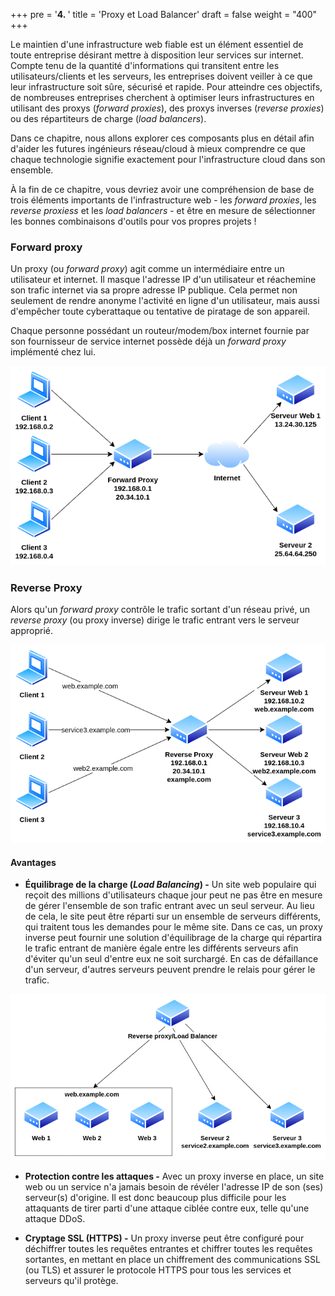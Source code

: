 +++
pre = '<b>4. </b>'
title = 'Proxy et Load Balancer'
draft = false
weight = "400"
+++

Le maintien d'une infrastructure web fiable est un élément essentiel de toute entreprise désirant mettre à disposition leur services sur internet. Compte tenu de la quantité d'informations qui transitent entre les utilisateurs/clients et les serveurs, les entreprises doivent veiller à ce que leur infrastructure soit sûre, sécurisé et rapide. Pour atteindre ces objectifs, de nombreuses entreprises cherchent à optimiser leurs infrastructures en utilisant des proxys (*forward proxies*), des proxys inverses (*reverse proxies*) ou des répartiteurs de charge (*load balancers*).

Dans ce chapitre, nous allons explorer ces composants plus en détail afin d'aider les futures ingénieurs réseau/cloud à mieux comprendre ce que chaque technologie signifie exactement pour l'infrastructure cloud dans son ensemble. 

À la fin de ce chapitre, vous devriez avoir une compréhension de base de trois éléments importants de l'infrastructure web - les *forward proxies*, les *reverse proxiess* et les *load balancers* - et être en mesure de sélectionner les bonnes combinaisons d'outils pour vos propres projets !

### Forward proxy
Un proxy (ou *forward proxy*) agit comme un intermédiaire entre un utilisateur et internet. Il masque l'adresse IP d'un utilisateur et réachemine son trafic internet via sa propre adresse IP publique. Cela permet non seulement de rendre anonyme l'activité en ligne d'un utilisateur, mais aussi d'empêcher toute cyberattaque ou tentative de piratage de son appareil.

Chaque personne possédant un routeur/modem/box internet fournie par son fournisseur de service internet possède déjà un *forward proxy* implémenté chez lui. 

![Exemple forward proxy](./images/4-03.png)


### Reverse Proxy

Alors qu'un *forward proxy* contrôle le trafic sortant d'un réseau privé, un *reverse proxy* (ou proxy inverse) dirige le trafic entrant vers le serveur approprié.

![Exemple forward proxy](./images/4-04.png)


#### Avantages 
+ **Équilibrage de la charge (*Load Balancing*) -** Un site web populaire qui reçoit des millions d'utilisateurs chaque jour peut ne pas être en mesure de gérer l'ensemble de son trafic entrant avec un seul serveur. Au lieu de cela, le site peut être réparti sur un ensemble de serveurs différents, qui traitent tous les demandes pour le même site. Dans ce cas, un proxy inverse peut fournir une solution d'équilibrage de la charge qui répartira le trafic entrant de manière égale entre les différents serveurs afin d'éviter qu'un seul d'entre eux ne soit surchargé. En cas de défaillance d'un serveur, d'autres serveurs peuvent prendre le relais pour gérer le trafic.

![Exemple Load balancer](./images/4-05.png)


+ **Protection contre les attaques -** Avec un proxy inverse en place, un site web ou un service n'a jamais besoin de révéler l'adresse IP de son (ses) serveur(s) d'origine. Il est donc beaucoup plus difficile pour les attaquants de tirer parti d'une attaque ciblée contre eux, telle qu'une attaque DDoS.

+ **Cryptage SSL (HTTPS) -** Un proxy inverse peut être configuré pour déchiffrer toutes les requêtes entrantes et chiffrer toutes les requêtes sortantes, en mettant en place un chiffrement des communications SSL (ou TLS) et assurer le protocole HTTPS pour tous les services et serveurs qu'il protège.


